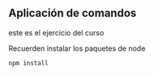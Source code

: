 ## Aplicación de comandos

este es el ejercicio del curso

Recuerden instalar los paquetes de node

```
npm install

```